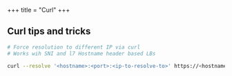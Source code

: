 +++
title = "Curl"
+++

## Curl tips and tricks

```bash
# Force resolution to different IP via curl
# Works wih SNI and l7 Hostname header based LBs

curl --resolve '<hostname>:<port>:<ip-to-resolve-to>' https://<hostname>:<port>/path
```
